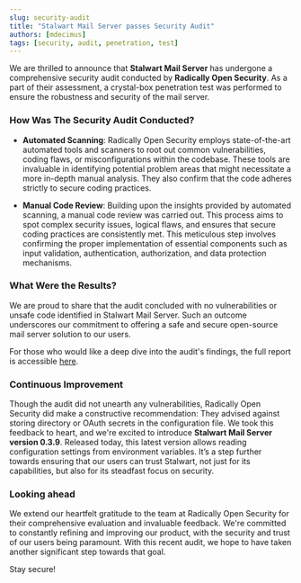 ```yaml
---
slug: security-audit
title: "Stalwart Mail Server passes Security Audit"
authors: [mdecimus]
tags: [security, audit, penetration, test]
---
```


We are thrilled to announce that **Stalwart Mail Server** has undergone a comprehensive security audit conducted by **Radically Open Security**. As a part of their assessment, a crystal-box penetration test was performed to ensure the robustness and security of the mail server.

### How Was The Security Audit Conducted?

- **Automated Scanning**: Radically Open Security employs state-of-the-art automated tools and scanners to root out common vulnerabilities, coding flaws, or misconfigurations within the codebase. These tools are invaluable in identifying potential problem areas that might necessitate a more in-depth manual analysis. They also confirm that the code adheres strictly to secure coding practices.

- **Manual Code Review**: Building upon the insights provided by automated scanning, a manual code review was carried out. This process aims to spot complex security issues, logical flaws, and ensures that secure coding practices are consistently met. This meticulous step involves confirming the proper implementation of essential components such as input validation, authentication, authorization, and data protection mechanisms.

### What Were the Results?

We are proud to share that the audit concluded with no vulnerabilities or unsafe code identified in Stalwart Mail Server. Such an outcome underscores our commitment to offering a safe and secure open-source mail server solution to our users.

For those who would like a deep dive into the audit's findings, the full report is accessible [here](./ros-report.pdf).

### Continuous Improvement

Though the audit did not unearth any vulnerabilities, Radically Open Security did make a constructive recommendation: They advised against storing directory or OAuth secrets in the configuration file. We took this feedback to heart, and we're excited to introduce **Stalwart Mail Server version 0.3.9**. Released today, this latest version allows reading configuration settings from environment variables. It’s a step further towards ensuring that our users can trust Stalwart, not just for its capabilities, but also for its steadfast focus on security.


### Looking ahead 

We extend our heartfelt gratitude to the team at Radically Open Security for their comprehensive evaluation and invaluable feedback. We're committed to constantly refining and improving our product, with the security and trust of our users being paramount. With this recent audit, we hope to have taken another significant step towards that goal.

Stay secure!
